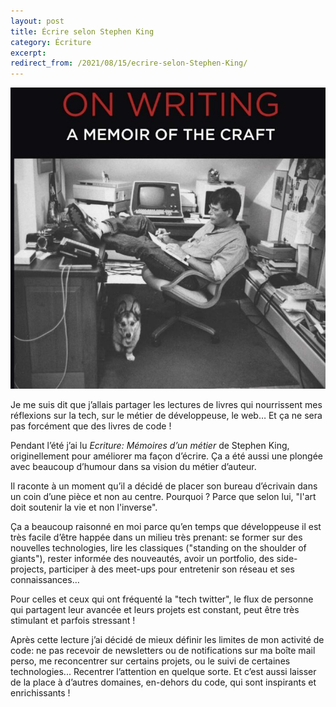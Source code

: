 ```yaml
---
layout: post
title: Écrire selon Stephen King
category: Écriture
excerpt:
redirect_from: /2021/08/15/ecrire-selon-Stephen-King/
---
```


![Couverture de "On Writing" de Strephen King](/images/blog/2021-08/on_writing.jpeg)

Je me suis dit que j’allais partager les lectures de livres qui nourrissent mes réflexions sur la tech, sur le métier de développeuse, le web… Et ça ne sera pas forcément que des livres de code !

Pendant l’été j’ai lu <i>Ecriture: Mémoires d’un métier</i> de Stephen King, originellement pour améliorer ma façon d’écrire. Ça a été aussi une plongée avec beaucoup d’humour dans sa vision du métier d’auteur.

Il raconte à un moment qu’il a décidé de placer son bureau d’écrivain dans un coin d’une pièce et non au centre. Pourquoi ? Parce que selon lui, "l'art doit soutenir la vie et non l'inverse".

Ça a beaucoup raisonné en moi parce qu’en temps que développeuse il est très facile d’être happée dans un milieu très prenant: se former sur des nouvelles technologies, lire les classiques ("standing on the shoulder of giants"), rester informée des nouveautés, avoir un portfolio, des side-projects, participer à des meet-ups pour entretenir son réseau et ses connaissances…

Pour celles et ceux qui ont fréquenté la "tech twitter", le flux de personne qui partagent leur avancée et leurs projets est constant, peut être très stimulant et parfois stressant !

Après cette lecture j’ai décidé de mieux définir les limites de mon activité de code: ne pas recevoir de newsletters ou de notifications sur ma boîte mail perso, me reconcentrer sur certains projets, ou le suivi de certaines technologies... Recentrer l’attention en quelque sorte. Et c’est aussi laisser de la place à d’autres domaines, en-dehors du code, qui sont inspirants et enrichissants !

